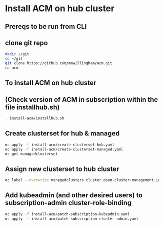 # Install ACM on hub cluster
## Prereqs to be run from CLI
## clone git repo
```bash
mkdir ~/git
cd ~/git
git clone https://github.com/mmwillingham/acm.git
cd acm
```
## To install ACM on hub cluster
## (Check version of ACM in subscription within the file installhub.sh)
```bash
. install-acm/installhub.sh
```
## Create clusterset for hub & managed
```bash
oc apply -f install-acm/create-clusterset-hub.yaml
oc apply -f install-acm/create-clusterset-managed.yaml
oc get managedclusterset
```

## Assign new clusterset to hub cluster
```bash
oc label --overwrite managedclusters.cluster.open-cluster-management.io local-cluster cluster.open-cluster-management.io/clusterset=hub
```

## Add kubeadmin (and other desired users) to subscription-admin cluster-role-binding
```bash
oc apply -f install-acm/patch-subscription-kubeadmin.yaml
oc apply -f install-acm/patch-subscription-cluster-admin.yaml
```
